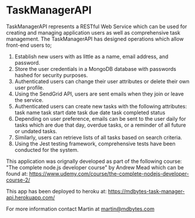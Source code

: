 # TaskManagerAPI

TaskManagerAPI represents a RESTful Web Service which can be used for creating and managing application users as well as comprehensive task management. The TaskManagerAPI has designed operations which allow front-end users to;

1.  Establish new users with as little as a name, email address, and password.
2.  Store the user credentials in a MongoDB database with passwords hashed for security purposes.
3.  Authenticated users can change their user attributes or delete their own user profile.
4.  Using the SendGrid API, users are sent emails when they join or leave the service.
5.  Authenticated users can create new tasks with the following attributes:
    task name
    task start date
    task due date
    task completed status
6.  Depending on user preference, emails can be sent to the user daily for tasks which are due that day,
    overdue tasks, or a reminder of all future or undated tasks.
7.  Similarly, users can retrieve lists of all tasks based on search criteria.
8.  Using the Jest testing framework, comprehensive tests have been conducted for the system.

This application was orignally developed as part of the following course: "The complete node.js developer course" by Andrew Mead which can be found at: https://www.udemy.com/course/the-complete-nodejs-developer-course-2/

This app has been deployed to heroku at: https://mdbytes-task-manager-api.herokuapp.com/

For more information contact Martin at martin@mdbytes.com
